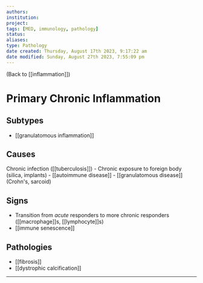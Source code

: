 ```yaml
---
authors: 
institution: 
project: 
tags: [MED, immunology, pathology]
status: 
aliases: 
type: Pathology
date created: Thursday, August 17th 2023, 9:17:22 am
date modified: Sunday, August 27th 2023, 7:55:09 pm
---
```


(Back to [[inflammation]])

# Primary Chronic Inflammation

## Subtypes
- [[granulatomous inflammation]]
## Causes
 Chronic infection ([[tuberculosis]])
	- Chronic exposure to foreign body (silica, implants)
	- [[autoimmune disease]]
	- [[granulatomous disease]] (Crohn's, sarcoid)
## Signs
- Transition from _acute_ responders to more chronic responders ([[macrophage]]s, [[lymphocyte]]s)
- [[immune senescence]]
## Pathologies
- [[fibrosis]]
- [[dystrophic calcification]]

---
